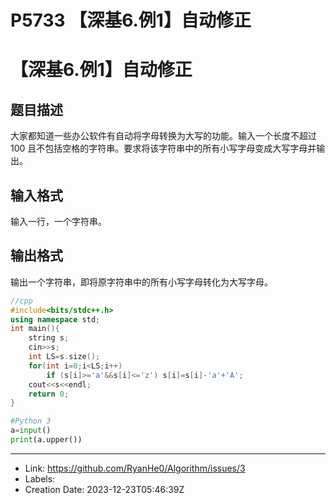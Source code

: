 # P5733 【深基6.例1】自动修正

# 【深基6.例1】自动修正

## 题目描述

大家都知道一些办公软件有自动将字母转换为大写的功能。输入一个长度不超过 $100$ 且不包括空格的字符串。要求将该字符串中的所有小写字母变成大写字母并输出。

## 输入格式

输入一行，一个字符串。

## 输出格式

输出一个字符串，即将原字符串中的所有小写字母转化为大写字母。

```c++
//cpp
#include<bits/stdc++.h>
using namespace std;
int main(){
	string s;
	cin>>s;
	int LS=s.size();
	for(int i=0;i<LS;i++)
		if (s[i]>='a'&&s[i]<='z') s[i]=s[i]-'a'+'A';
	cout<<s<<endl;
    return 0;
}
```
```python
#Python 3
a=input()
print(a.upper())
```

---

* Link: https://github.com/RyanHe0/Algorithm/issues/3
* Labels: 
* Creation Date: 2023-12-23T05:46:39Z
